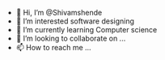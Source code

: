 - 👋 Hi, I’m @Shivamshende
- 👀 I’m interested software designing
- 🌱 I’m currently learning Computer science
- 💞️ I’m looking to collaborate on ...
- 📫 How to reach me ...

<!---
Shivamshende/Shivamshende is a ✨ special ✨ repository because its `README.md` (this file) appears on your GitHub profile.
You can click the Preview link to take a look at your changes.
--->

